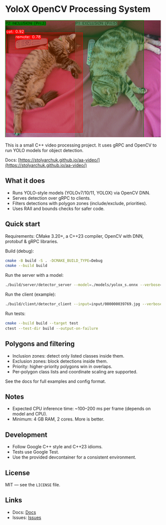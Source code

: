 # YoloX OpenCV Processing System

![YoloX OpenCV Processing System](output/output.png)

This is a small C++ video processing project. It uses gRPC and OpenCV to run YOLO models for object detection.

Docs: [https://stolyarchuk.github.io/aa-video/](https://stolyarchuk.github.io/aa-video/)

## What it does

- Runs YOLO-style models (YOLOv7/10/11, YOLOX) via OpenCV DNN.
- Serves detection over gRPC to clients.
- Filters detections with polygon zones (include/exclude, priorities).
- Uses RAII and bounds checks for safer code.

## Quick start

Requirements: CMake 3.20+, a C++23 compiler, OpenCV with DNN, protobuf & gRPC libraries.

Build (debug):

```bash
cmake -B build -S . -DCMAKE_BUILD_TYPE=Debug
cmake --build build
```

Run the server with a model:

```bash
./build/server/detector_server --model=./models/yolox_s.onnx --verbose=true
```

Run the client (example):

```bash
./build/client/detector_client --input=input/000000039769.jpg --verbose=true
```

Run tests:

```bash
cmake --build build --target test
ctest --test-dir build --output-on-failure
```

## Polygons and filtering

- Inclusion zones: detect only listed classes inside them.
- Exclusion zones: block detections inside them.
- Priority: higher-priority polygons win in overlaps.
- Per-polygon class lists and coordinate scaling are supported.

See the docs for full examples and config format.

## Notes

- Expected CPU inference time: ~100–200 ms per frame (depends on model and CPU).
- Minimum: 4 GB RAM, 2 cores. More is better.

## Development

- Follow Google C++ style and C++23 idioms.
- Tests use Google Test.
- Use the provided devcontainer for a consistent environment.

## License

MIT — see the `LICENSE` file.

## Links

- Docs: [Docs](https://stolyarchuk.github.io/aa-video/)
- Issues: [Issues](https://github.com/stolyarchuk/aa-video/issues)
